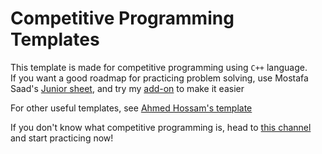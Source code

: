 # Competitive Programming Templates
This template is made for competitive programming using `C++` language. <br>
If you want a good roadmap for practicing problem solving, use Mostafa Saad's [Junior sheet](https://docs.google.com/spreadsheets/d/1iJZWP2nS_OB3kCTjq8L6TrJJ4o-5lhxDOyTaocSYc-k/edit#gid=84654839), and try my [add-on](https://github.com/Waelahmed99/junior-sheet-add-on) to make it easier <br> 

For other useful templates, see [Ahmed Hossam's template](https://github.com/7oSkaaa/CP-Templates)

If you don't know what competitive programming is, head to [this channel](https://www.youtube.com/channel/UC8OxKsmAyrGAfBiluhpLkbA) and start practicing now!
